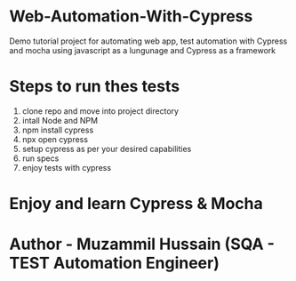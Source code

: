 # Web-Automation-With-Cypress
Demo tutorial project for automating web app, test automation with Cypress and mocha using javascript as a lungunage and Cypress as a framework


# Steps to run thes tests

1. clone repo and move into project directory
2. intall Node and NPM
3. npm install cypress
4. npx open cypress
5. setup cypress as per your desired capabilities
6. run specs
7. enjoy tests with cypress


# Enjoy and learn Cypress & Mocha
# Author - Muzammil Hussain (SQA - TEST Automation Engineer)